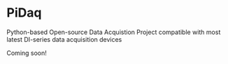 # PiDaq
Python-based Open-source Data Acquistion Project compatible with most latest DI-series data acquisition devices

Coming soon!
